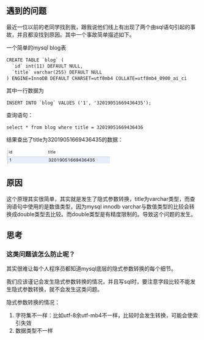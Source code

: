 ## 遇到的问题

最近一位以前的老同学找到我，跟我说他们线上有出现了两个由sql语句引起的事故，并且都没找到原因。其中一个事故简单描述如下。

一个简单的mysql blog表

```
CREATE TABLE `blog` (
  `id` int(11) DEFAULT NULL,
  `title` varchar(255) DEFAULT NULL
) ENGINE=InnoDB DEFAULT CHARSET=utf8mb4 COLLATE=utf8mb4_0900_ai_ci
```

其中一行数据为

```
INSERT INTO `blog` VALUES ('1', '32019051669436435');
```

查询语句：

```
select * from blog where title = 32019051669436436 
```

结果查出了title为32019051669436435的数据：

![image-20190609173426706](image-20190609173426706.png)

## 原因

这个原理其实很简单，其实就是发生了隐式参数转换，title为varchar类型，而查询语句中使用的是数值类型，因为mysql innodb varchar与数值类型的比较会转换成double类型去比较。而double类型是有精度限制的。导致这个问题的发生。

## 思考

### 这类问题该怎么防止呢？

其实很难让每个人程序员都知道mysql底层的隐式参数转换的每个细节。

我们应该谨记会发生隐式参数转换的情况，并且写sql时，要注意字段比较不能发生隐式参数转换，就不会发生这类问题。

隐式参数转换的情况：

1. 字符集不一样：比如utf-8余utf-mb4不一样，比较时会发生转换，可能会使索引失效
2. 数据类型不一样